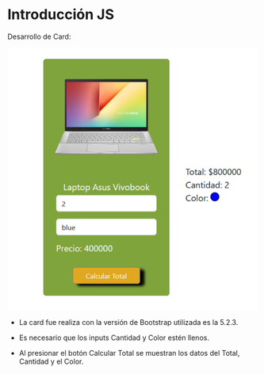 # Introducción JS

Desarrollo de Card:

![Card Laptop](/assets/img/js.png "Card Laptop")

* La card fue realiza con la versión de Bootstrap utilizada es la 5.2.3.

* Es necesario que los inputs Cantidad y Color estén llenos.

* Al presionar el botón Calcular Total se muestran los datos del Total, Cantidad y el Color.
